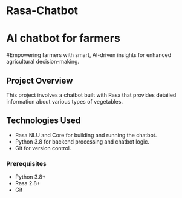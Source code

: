 # Rasa-Chatbot


# AI chatbot for farmers 
#Empowering farmers with smart, AI-driven insights for enhanced agricultural decision-making.

## Project Overview
This project involves a chatbot built with Rasa that provides detailed information about various types of vegetables.

## Technologies Used
- Rasa NLU and Core for building and running the chatbot.
- Python 3.8 for backend processing and chatbot logic.
- Git for version control.

### Prerequisites
- Python 3.8+
- Rasa 2.8+
- Git